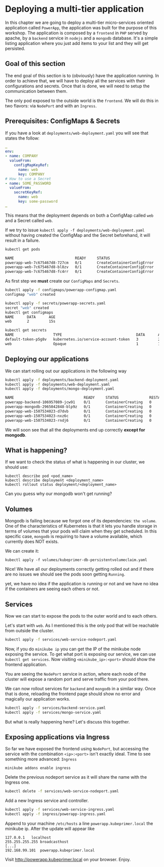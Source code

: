 # Deploying a multi-tier application

In this chapter we are going to deploy a multi-tier micro-services oriented application called `PowerApp`, the application was built for the purpose of this workshop. The application is composed by a `frontend` in `PHP` served by apache, by a `backend` service in `nodejs` and a `mongodb` database. It's a simple listing application where you just add items to your list and they will get persisted.

## Goal of this section

The end goal of this section is to (obviously) have the application running. In order to achieve that, we will have to deploy all the services with their configurations and secrets. Once that is done, we will need to setup the communication between them.  

The only pod exposed to the outside world is the `frontend`. We will do this in two flavors: via `NodePort` and with an `Ingress`.

## Prerequisites: ConfigMaps & Secrets

If you have a look at `deployments/web-deployment.yaml` you will see that states the follow:

```yaml
…
env:
- name: COMPANY
  valueFrom:
    configMapKeyRef:
      name: web
      key: COMPANY
# How to use a Secret
- name: SOME_PASSWORD
  valueFrom:
    secretKeyRef:
      name: web
      key: some-password
…
```

This means that the deployment depends on both a ConfigMap called `web` and a Secret called `web`.

If we try to issue `kubectl apply -f deployments/web-deployment.yaml` without having created the ConfigMap and the Secret beforehand, it will result in a failure.

```bash
kubectl get pods

NAME                            READY     STATUS                       RESTARTS   AGE
powerapp-web-7c675467d8-727cm   0/1       CreateContainerConfigError   0          1m
powerapp-web-7c675467d8-bl8zv   0/1       CreateContainerConfigError   0          1m
powerapp-web-7c675467d8-fc4rr   0/1       CreateContainerConfigError   0          1m
```

As first step we **must** create our `ConfigMaps` and `Secrets`.

```bash
kubectl apply -f configmaps/powerapp-configmap.yaml
configmap "web" created

kubectl apply -f secrets/powerapp-secrets.yaml
secret "web" created
kubectl get configmaps
NAME      DATA      AGE
web       2         15s

kubectl get secrets
NAME                  TYPE                                  DATA      AGE
default-token-p5g8v   kubernetes.io/service-account-token   3         26s
web                   Opaque                                1         11s
```

## Deploying our applications

We can start rolling out our applications in the following way

```bash
kubectl apply -f deployments/backend-deployment.yaml
kubectl apply -f deployments/web-deployment.yaml
kubectl apply -f deployments/mongo-deployment.yaml

NAME                                READY     STATUS              RESTARTS   AGE
powerapp-backend-106957089-jcw91    0/1       ContainerCreating   0          1m
powerapp-mongodb-2965042848-blp9z   0/1       ContainerCreating   0          43s
powerapp-web-1507534023-d7dvb       0/1       ContainerCreating   0          2m
powerapp-web-1507534023-nxz6c       0/1       ContainerCreating   0          2m
powerapp-web-1507534023-rndj6       0/1       ContainerCreating   0          2m
```

We will soon see that all the deployments end up correctly **except for mongodb**. 

## What is happening?

If we want to check the status of what is happening in our cluster, we should use:  

`kubectl describe pod <pod_name>`  
`kubectl describe deployment <deployment_name>`  
`kubectl rollout status deployment/<deployment_name>`  

Can you guess why our mongodb won't get running?

## Volumes

Mongodb is failing because we forgot one of its dependencies: `the volume`. One of the characteristics of Kubernetes is that it lets you handle storage in terms of volumes that your pods will claim when they get scheduled. In this specific case, `mongodb` is requiring to have a volume available, which currently does NOT exists.

We can create it:  

`kubectl apply -f volumes/kubeprimer-db-persistentvolumeclaim.yaml`

Nice! We have all our deployments correctly getting rolled out and if there are no issues we should see the pods soon getting `Running`.

yet, we have no idea if the application is running or not and we have no idea if the containers are seeing each others or not.

## Services

Now we can start to expose the pods to the outer world and to each others.

Let's start with `web`. As I mentioned this is the only pod that will be reachable from outside the cluster.

```bash
kubectl apply -f services/web-service-nodeport.yaml
```

Now, if you do `minikube ip` you can get the IP of the minikube node exposing the service. To get what port is exposing our service, we can use `kubectl get services`. Now visiting `<minikube_ip>:<port>` should show the frontend application.

You are seeing the `NodePort` service in action, where each node of the cluster will expose a random port and serve traffic from your pod there.

We can now rollout services for `backend` and `mongodb` in a similar way. Once that is done, reloading the frontend page should show no error and magically our application works.

```bash
kubectl apply -f services/backend-service.yaml
kubectl apply -f services/mongo-service.yaml
```

But what is really happening here? Let's discuss this together.

## Exposing applications via Ingress

So far we have exposed the frontend using `NodePort`, but accessing the service with the combination `<ip>:<port>` isn't exactly ideal. Time to see something more advanced: `Ingress`

`minikube addons enable ingress`

Delete the previous nodeport service as it will share the name with the Ingress one.
```bash
kubectl delete -f services/web-service-nodeport.yaml
```

Add a new Ingress service and controller.
```bash
kubectl apply -f services/web-service-ingress.yaml
kubectl apply -f ingress/powerapp-ingress.yaml
```

Append to your machine `/etc/hosts` a line `powerapp.kubeprimer.local` the minikube ip.
After the update will appear like 

```
127.0.0.1	localhost
255.255.255.255	broadcasthost
[...]
192.168.99.101  powerapp.kubeprimer.local
```

Visit http://powerapp.kubeprimer.local on your browser. Enjoy.
